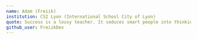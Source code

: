 ```yaml
---
name: Adam (Freiik)
institution: CSI Lyon (International School City of Lyon)
quote: Success is a lousy teacher. It seduces smart people into thinking they can't lose. — Bill Gates
github_user: FreiikDev
---
```

